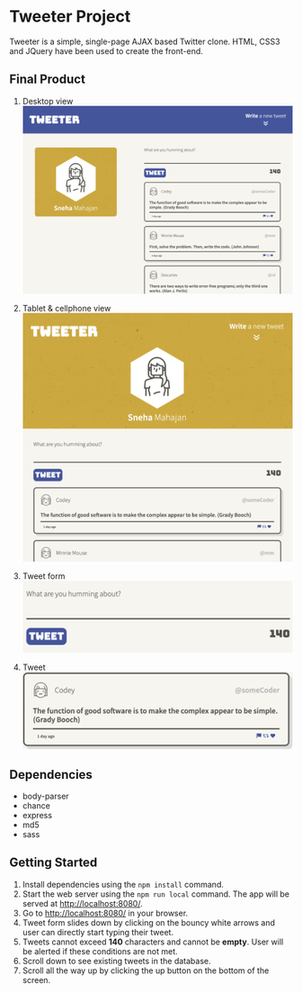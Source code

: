 # Tweeter Project

Tweeter is a simple, single-page AJAX based Twitter clone. HTML, CSS3 and JQuery have been used to create the front-end.

## Final Product

1. Desktop view
!["Desktop view"](./docs/images/Desktop-view.png)

2. Tablet & cellphone view
!["Tablet view"](./docs/images/Tablet-view.png)

3. Tweet form
!["Tweet form"](./docs/images/Tweet-entry-form.png)

4. Tweet
!["Tweet"](./docs/images/Tweet-container.png)


## Dependencies

- body-parser
- chance
- express
- md5
- sass

## Getting Started

1. Install dependencies using the `npm install` command.
2. Start the web server using the `npm run local` command. The app will be served at <http://localhost:8080/>.
3. Go to <http://localhost:8080/> in your browser.
4. Tweet form slides down by clicking on the bouncy white arrows and user can directly start typing their tweet.
5. Tweets cannot exceed **140** characters and cannot be **empty**. User will be alerted if these conditions are not met.
6. Scroll down to see existing tweets in the database. 
7. Scroll all the way up by clicking the up button on the bottom of the screen.



